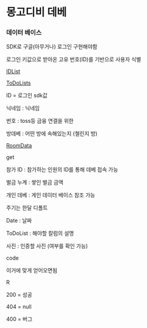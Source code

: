 # 몽고디비 데베

### 데이터 베이스

SDK로 구글(아무거나) 로그인 구현해야함

로그인 키값으로 받아온 고유 번호(ID)를 기반으로 사용자 식별

[IDList](%E1%84%86%E1%85%A9%E1%86%BC%E1%84%80%E1%85%A9%E1%84%83%E1%85%B5%E1%84%87%E1%85%B5%20%E1%84%83%E1%85%A6%E1%84%87%E1%85%A6%204dd7218d03c74cb683a8e57056168634/IDList%2096736dd179784d0f87843c4d6bc25959.csv)

[ToDoLists](%E1%84%86%E1%85%A9%E1%86%BC%E1%84%80%E1%85%A9%E1%84%83%E1%85%B5%E1%84%87%E1%85%B5%20%E1%84%83%E1%85%A6%E1%84%87%E1%85%A6%204dd7218d03c74cb683a8e57056168634/ToDoLists%2095e95ead4efd4888af9d32819c1e5a3b.csv)

ID = 로그인 sdk값

닉네임 : 닉네임

번호 : toss등 금융 연결을 위한

방데베 : 어떤 방에 속해있는지 (첼린지 방)

[RoomData](%E1%84%86%E1%85%A9%E1%86%BC%E1%84%80%E1%85%A9%E1%84%83%E1%85%B5%E1%84%87%E1%85%B5%20%E1%84%83%E1%85%A6%E1%84%87%E1%85%A6%204dd7218d03c74cb683a8e57056168634/RoomData%2085e9a7b5371b43d8a6586c90f4d32f9d.csv)

get

참가 ID : 참가하는 인원의 ID를 통해 데베 접속 가능

벌금 누계 : 쌓인 벌금 금액

개인 데베 : 게인 데이터 베이스 참조 가능

주기는 한달 디폴트

Date : 날짜

ToDoList : 해야할 칼럼의 설명

사진 : 인증할 사진 (여부를 확인 가능)

code

이거에 맞게 얻어오면됨

R

200 = 성공

404 = null

400 = 버그